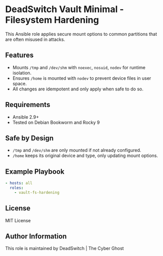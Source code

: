 # DeadSwitch Vault Minimal - Filesystem Hardening

This Ansible role applies secure mount options to common partitions that are often misused in attacks.

## Features

- Mounts `/tmp` and `/dev/shm` with `noexec`, `nosuid`, `nodev` for runtime isolation.
- Ensures `/home` is mounted with `nodev` to prevent device files in user space.
- All changes are idempotent and only apply when safe to do so.

## Requirements

- Ansible 2.9+
- Tested on Debian Bookworm and Rocky 9

## Safe by Design

- `/tmp` and `/dev/shm` are only mounted if not already configured.
- `/home` keeps its original device and type, only updating mount options.

## Example Playbook

```yaml
- hosts: all
  roles:
    - vault-fs-hardening
```

## License

MIT License

## Author Information

This role is maintained by DeadSwitch | The Cyber Ghost
